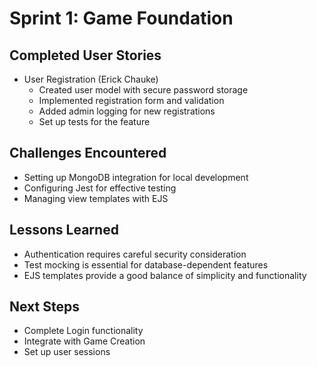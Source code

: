 # Sprint 1: Game Foundation

## Completed User Stories

- User Registration (Erick Chauke)
  - Created user model with secure password storage
  - Implemented registration form and validation
  - Added admin logging for new registrations
  - Set up tests for the feature

## Challenges Encountered

- Setting up MongoDB integration for local development
- Configuring Jest for effective testing
- Managing view templates with EJS

## Lessons Learned

- Authentication requires careful security consideration
- Test mocking is essential for database-dependent features
- EJS templates provide a good balance of simplicity and functionality

## Next Steps

- Complete Login functionality
- Integrate with Game Creation
- Set up user sessions
